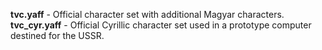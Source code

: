 ﻿**tvc.yaff** - Official character set with additional Magyar characters.  
**tvc_cyr.yaff** - Official Cyrillic character set used in a prototype computer destined for the USSR.  